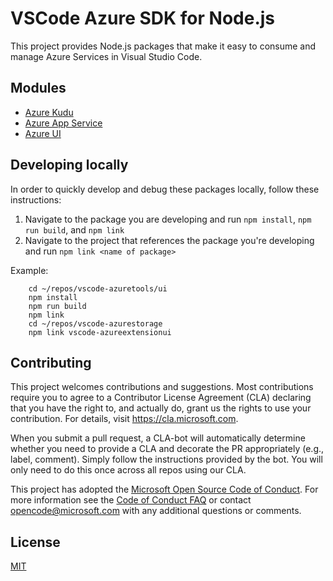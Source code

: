 # VSCode Azure SDK for Node.js

This project provides Node.js packages that make it easy to consume and manage Azure Services in Visual Studio Code.

## Modules

* [Azure Kudu](kudu/)
* [Azure App Service](appservice/)
* [Azure UI](ui/)

## Developing locally

In order to quickly develop and debug these packages locally, follow these instructions:
1. Navigate to the package you are developing and run `npm install`, `npm run build`, and `npm link`
1. Navigate to the project that references the package you're developing and run `npm link <name of package>`

Example:
```
    cd ~/repos/vscode-azuretools/ui
    npm install
    npm run build
    npm link
    cd ~/repos/vscode-azurestorage
    npm link vscode-azureextensionui
```

## Contributing

This project welcomes contributions and suggestions.  Most contributions require you to agree to a
Contributor License Agreement (CLA) declaring that you have the right to, and actually do, grant us
the rights to use your contribution. For details, visit https://cla.microsoft.com.

When you submit a pull request, a CLA-bot will automatically determine whether you need to provide
a CLA and decorate the PR appropriately (e.g., label, comment). Simply follow the instructions
provided by the bot. You will only need to do this once across all repos using our CLA.

This project has adopted the [Microsoft Open Source Code of Conduct](https://opensource.microsoft.com/codeofconduct/).
For more information see the [Code of Conduct FAQ](https://opensource.microsoft.com/codeofconduct/faq/) or
contact [opencode@microsoft.com](mailto:opencode@microsoft.com) with any additional questions or comments.

## License
[MIT](LICENSE.md)